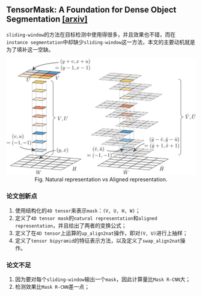 ## TensorMask: A Foundation for Dense Object Segmentation [\[arxiv\]](https://arxiv.org/abs/1903.12174)

`sliding-window`的方法在目标检测中使用得很多，并且效果也不错，而在`instance segmentation`中却缺少`sliding-window`这一方法，本文的主要动机就是为了填补这一空缺。

<p align="center">
  <img src="../../imgs/tensormask.jpg" alt="natural_vs_aligned" width=600px/>
  <br />
  Fig. Natural representation vs Aligned representation.
</p>

### 论文创新点

1. 使用结构化的`4D tensor`来表示`mask`：`(V, U, H, W)`；
2. 定义了`4D tensor mask`的`natural representation`和`aligned representation`，并且给出了两者的变换公式；
3. 定义了在`4D tensor`上运算的`up_align2nat`操作，即对`(V, U)`进行上抽样；
4. 定义了`tensor bipyramid`的特征表示方法，以及定义了`swap_align2nat`操作。

### 论文不足

1. 因为要对每个`sliding-window`输出一个`mask`，因此计算量比`Mask R-CNN`大；
2. 检测效果比`Mask R-CNN`差一点；
